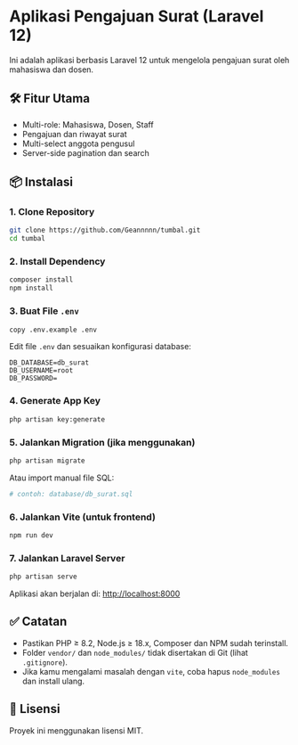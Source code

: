 # Aplikasi Pengajuan Surat (Laravel 12)

Ini adalah aplikasi berbasis Laravel 12 untuk mengelola pengajuan surat oleh mahasiswa dan dosen.

## 🛠️ Fitur Utama
- Multi-role: Mahasiswa, Dosen, Staff
- Pengajuan dan riwayat surat
- Multi-select anggota pengusul
- Server-side pagination dan search

## 📦 Instalasi

### 1. Clone Repository
```bash
git clone https://github.com/Geannnnn/tumbal.git
cd tumbal
```

### 2. Install Dependency
```bash
composer install
npm install
```

### 3. Buat File `.env`
```bash
copy .env.example .env
```

Edit file `.env` dan sesuaikan konfigurasi database:

```env
DB_DATABASE=db_surat
DB_USERNAME=root
DB_PASSWORD=
```

### 4. Generate App Key
```bash
php artisan key:generate
```

### 5. Jalankan Migration (jika menggunakan)
```bash
php artisan migrate
```

Atau import manual file SQL:
```bash
# contoh: database/db_surat.sql
```

### 6. Jalankan Vite (untuk frontend)
```bash
npm run dev
```

### 7. Jalankan Laravel Server
```bash
php artisan serve
```

Aplikasi akan berjalan di: [http://localhost:8000](http://localhost:8000)

## ✅ Catatan
- Pastikan PHP ≥ 8.2, Node.js ≥ 18.x, Composer dan NPM sudah terinstall.
- Folder `vendor/` dan `node_modules/` tidak disertakan di Git (lihat `.gitignore`).
- Jika kamu mengalami masalah dengan `vite`, coba hapus `node_modules` dan install ulang.

## 📃 Lisensi
Proyek ini menggunakan lisensi MIT.
